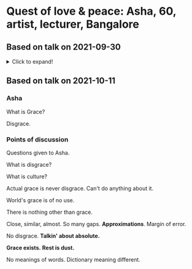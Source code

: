 # Quest of love & peace: Asha, 60, artist, lecturer, Bangalore

## Based on talk on 2021-09-30

<details markdown='1'><summary>Click to expand!</summary>

### Loneliness

#### Asha
 1.  Social beings. 
 2. Being lonely may seem neurotic. 
 3. Confusion by reading different gurus. 
 
####  Significant Points
 3. What is **us** in practicality? 
 4. What people say, books also say that. 
 5. What is own definition of self. What is my being. Not to impress others. Not to speak on stage. 
 6. Jataka katha
 7.  Shrimadbhagawatam: Mother, father, wife, children, river, fish, insects, fire, air, etc ownership. After thinking too much that's the only question who's body it is? 
 8. Own definition to be defined by ownself. 
9. Basis of any question meaning: हमारी क्या अस्मिता है? Asmita means identity in Sanskrit. अहम् कः? 
10. If question of identity is settled then other questions are also settled. 
11. Level mismatching. Sometimes can be deliberate. 
12. We live in own consciousness. 
13. Difference between success and happiness. 
14. Bangalore is place of success. Why is it suicide capital? EQ problem. 
15. Suicide not just due to failures. **Identity issue. Question of identity biggest? Ego.** 
16. What am I seeing? What is my world? 
17. Are you at peace with yourself or not? 
18. **Identity crisis. The moment you know what you're then you're at peace with yourself.** 
19. Cannot know identity by reading books. Cannot jump that way. 
20. Blissful state. No dependence.
21. Both extremes are bad. One is no dialogue. Other is start talking to walls. Etc. 
22. Difference between BhagavadGita and Shrimadbhagawatam. 
23. Knowledge and peace are not same. Veda Vyasa story at banks of River Saraswati. 
24. Paramhansa. Understands Maya and Truth difference. Kaakvishtha. The moment you know divine then there's nothing except it. 
25. Navdhabhakti. 9-fold devotion. Then Shrimadbhagawatam was written.  Shukdeva narrated. Exposition of Bhakti. 18000 verses. Bhagavat Puran. 12 cantos/Skandh. Ekadash Skandh. Eknathi Bhagavat Maharashtra. 
26. Pingla Vaishya story. Dejection and desperation. Asha hi paramamdukham. Nairashyam hi paramamsukham.  Karm phal bandhan. Nairashyam. Detached. Easier said than done. Many kathayein like this in Bhagavat. Similar emotions with all. 
27. Mahabharata. Conflict between society and divine. 
28. Shrimadbhagawatam.
29. Titikshu Brahman ki katha. 
30. Take out the important points out of kathas. 
31. Distress -> Disenchantment -> Gyan Agni prajvalit
32. Identity in dream is different. 
33. Relativity. How does it matter? Intellectualism. **Tark ke vitark**. Problem with intellectualism. Read less. Don't get involved with intellectualism. What have you understood? Live in it. **Introspection and self reflection**. Difference between introspection (totally internal) and self reflection (relates to relation with world). 
34. Definitions of terms before essay writing. 
35. Write about journey. 
36. Vidya ki parakashtha. Vinay ki parakashtha. 
37. Scientific language. Mathematical. How come too much knowledge in Sanskrit? Hindi is varnsankar. Hybrid. Compromise. 
38. Can't call vikriti as navachar. 
39. Panini standardization. 
40. Objective analysis of Sanskrit. 
41. 7.2 million Sanskrit manuscripts still left. Sharda lipi. Kashmir. 13-14 know it. Brahmi lipi. 
42. **Sanskrit as core in understanding.** 
43. **Cannot ignore Sanskrit.**
44. Anvaya Padchhed is not interpretation. 
45. No one can translate. 
46. **If not me then who. If not now then when.** 

#### Actionable Points

1. Write love letters to ownself. Have dialogue with ownself.
2. Eknathi Bhagavat. Maharashtra. Shrimadbhagawatam. Read Shrimadbhagawatam completely. Read like a novel only. Gitapress. Only Hindi. Sanskrit/Hindi both. 
3. Ekadash Skandh. 
4. Anvaya Padchhed Gitapress

</details>

## Based on talk on 2021-10-11

### Asha 

What is Grace? 

Disgrace. 

### Points of discussion

Questions given to Asha. 

What is disgrace? 

What is culture? 

Actual grace is never disgrace. 
Can't do anything about it. 

World's grace is of no use. 

There is nothing other than grace. 

Close, similar, almost. So many gaps. **Approximations**. Margin of error. 

No disgrace. 
**Talkin' about absolute.** 

**Grace exists.** 
**Rest is dust.**

No meanings of words. Dictionary meaning different. 





